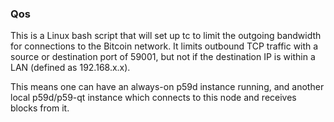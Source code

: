 ### Qos ###

This is a Linux bash script that will set up tc to limit the outgoing bandwidth for connections to the Bitcoin network. It limits outbound TCP traffic with a source or destination port of 59001, but not if the destination IP is within a LAN (defined as 192.168.x.x).

This means one can have an always-on p59d instance running, and another local p59d/p59-qt instance which connects to this node and receives blocks from it.
